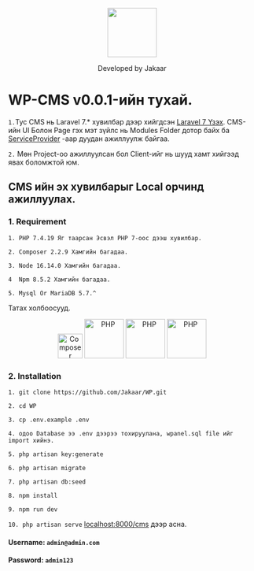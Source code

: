 <p align="center">
    <a href="tel:88052618" target="_blank">
        <img src="https://avatars.githubusercontent.com/u/54393995?v=4" width="100">
    </a>
</p>
<p align="center">
    Developed by Jakaar
</p>

# WP-CMS v0.0.1-ийн тухай.
`1.`Тус CMS нь Laravel 7.* хувилбар дээр хийгдсэн [Laravel 7 Үзэх](https://laravel.com/docs/7.x/).
CMS-ийн UI Болон Page гэх мэт зүйлс нь Modules Folder дотор байх ба [ServiceProvider](https://laravel.com/docs/7.x/providers) -аар дуудан ажиллуулж байгаа.

`2.` Мөн Project-оо ажиллуулсан бол Client-ийг нь шууд хамт хийгээд явах боломжтой юм.


## CMS ийн эх хувилбарыг Local орчинд ажиллуулах.
### 1.  Requirement
    1. PHP 7.4.19 Яг таарсан Эсвэл PHP 7-оос дээш хувилбар.

    2. Composer 2.2.9 Хамгийн багадаа. 

    3. Node 16.14.0 Xамгийн багадаа. 

    4  Npm 8.5.2 Хамгийн багадаа. 

    5. Mysql Or MariaDB 5.7.^

Татах холбоосууд.
<p align="center">
<a href="https://getcomposer.org/"><img src="https://getcomposer.org/img/logo-composer-transparent5.png" alt="Composer" width="50"></a>
<a href="https://www.php.net/"><img src="https://upload.wikimedia.org/wikipedia/commons/thumb/2/27/PHP-logo.svg/711px-PHP-logo.svg.png?20180502235434" alt="PHP" width="80"></a>
<a href="https://nodejs.org/en/"><img src="https://nodejs.org/static/images/logo.svg" alt="PHP" width="80"></a>
<a href="https://www.mysql.com/"><img src="	https://seeklogo.com/images/M/MySQL-logo-F6FF285A58-seeklogo.com.png" alt="PHP" width="80"></a>
</p>

### 2.  Installation
`1. git clone https://github.com/Jakaar/WP.git`

`2. cd WP`

`3. cp .env.example .env`

`4. одоо Database ээ .env дээрээ тохируулана, wpanel.sql file ийг import хийнэ.`

`5. php artisan key:generate`

`6. php artisan migrate`

`7. php artisan db:seed`

`8. npm install`

`9. npm run dev`

`10. php artisan serve` [localhost:8000/cms](http://localhost:8000/cms) дээр асна. 

#### Username: `admin@admin.com `
#### Password: `admin123 `
